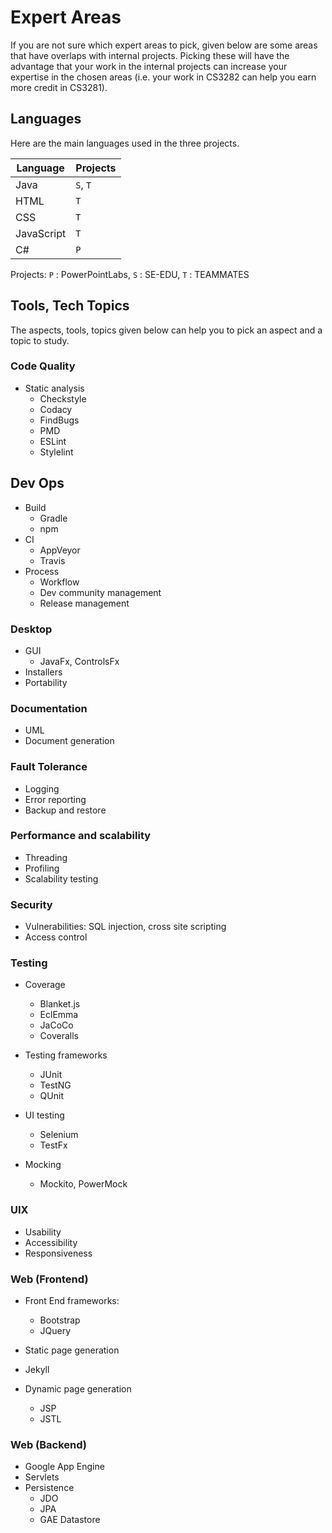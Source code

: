 # Expert Areas

If you are not sure which expert areas to pick, given below are some areas that have overlaps with internal projects.
Picking these will have the advantage that your work in the internal projects can increase your expertise in the 
chosen areas (i.e. your work in CS3282 can help you earn more credit in CS3281).

## Languages

Here are the main languages used in the three projects. 

Language   | Projects
-----------|-----
Java       | `S`, `T`
HTML       | `T`
CSS        | `T`
JavaScript | `T`
C#         | `P`

Projects: `P` : PowerPointLabs, `S` : SE-EDU, `T` : TEAMMATES

## Tools, Tech Topics

The aspects, tools, topics given below can help you to pick an aspect and a topic to study.

### Code Quality
* Static analysis 
  * Checkstyle
  * Codacy
  * FindBugs
  * PMD
  * ESLint
  * Stylelint

## Dev Ops
* Build 
  * Gradle
  * npm
* CI
  * AppVeyor
  * Travis
* Process 
  * Workflow
  * Dev community management
  * Release management


### Desktop

* GUI
  * JavaFx, ControlsFx
* Installers
* Portability

### Documentation

* UML
* Document generation

### Fault Tolerance

* Logging
* Error reporting
* Backup and restore

### Performance and scalability

* Threading
* Profiling
* Scalability testing

### Security

* Vulnerabilities: SQL injection, cross site scripting
* Access control

### Testing

* Coverage 
  * Blanket.js
  * EclEmma
  * JaCoCo
  * Coveralls 

* Testing frameworks
  * JUnit
  * TestNG
  * QUnit

* UI testing
  * Selenium
  * TestFx
  
* Mocking
  * Mockito, PowerMock 

### UIX

* Usability
* Accessibility
* Responsiveness

### Web (Frontend)

* Front End frameworks: 
  * Bootstrap
  * JQuery

* Static page generation
 * Jekyll

* Dynamic page generation
  * JSP
  * JSTL

### Web (Backend)

* Google App Engine
* Servlets
* Persistence
  * JDO 
  * JPA 
  * GAE Datastore
